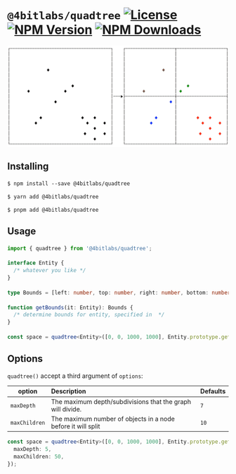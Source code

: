 # `@4bitlabs/quadtree` [![License][license]][npm] [![NPM Version][version]][npm] [![NPM Downloads][dl]][npm]

![Quadtree split illustration](/docs/public/quadtree-split.png)

## Installing

```shell
$ npm install --save @4bitlabs/quadtree
```

```shell
$ yarn add @4bitlabs/quadtree
```

```shell
$ pnpm add @4bitlabs/quadtree
```

## Usage

```ts
import { quadtree } from '@4bitlabs/quadtree';

interface Entity {
  /* whatever you like */
}

type Bounds = [left: number, top: number, right: number, bottom: number];

function getBounds(it: Entity): Bounds {
  /* determine bounds for entity, specified in  */
}

const space = quadtree<Entity>([0, 0, 1000, 1000], Entity.prototype.getBounds);
```

## Options

`quadtree()` accept a third argument of `options`:

| option        | Description                                                  | Defaults |
| ------------- | :----------------------------------------------------------- | -------- |
| `maxDepth`    | The maximum depth/subdivisions that the graph will divide.   | `7`      |
| `maxChildren` | The maximum number of objects in a node before it will split | `10`     |

```ts
const space = quadtree<Entity>([0, 0, 1000, 1000], Entity.prototype.getBounds, {
  maxDepth: 5,
  maxChildren: 50,
});
```

[quadtree]: https://en.wikipedia.org/wiki/Quadtree
[npm]: https://www.npmjs.com/package/@4bitlabs/quadtree
[version]: https://img.shields.io/npm/v/%404bitlabs%2Fquadtree
[license]: https://img.shields.io/npm/l/%404bitlabs%2Fquadtree
[dl]: https://img.shields.io/npm/dy/%404bitlabs%2Fquadtree
